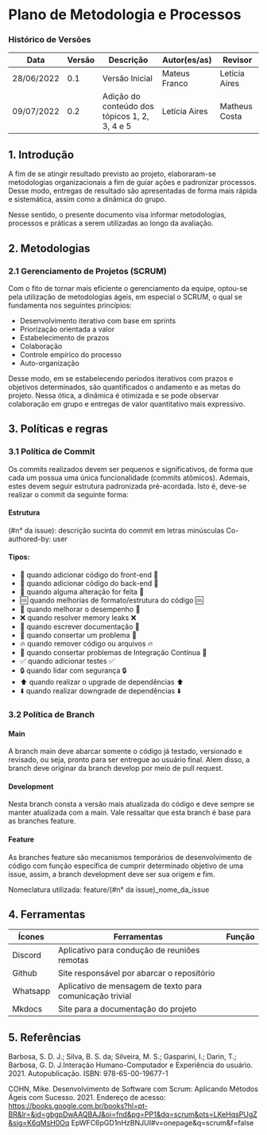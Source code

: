 # Plano de Metodologia e Processos

### Histórico de Versões

**Data** | **Versão** | **Descrição** | **Autor(es/as)** | **Revisor**
--- | --- | --- | --- | ---
28/06/2022 | 0.1 | Versão Inicial | Mateus Franco | Letícia Aires
09/07/2022 | 0.2 | Adição do conteúdo dos tópicos 1, 2, 3, 4 e 5 | Letícia Aires | Matheus Costa

## 1. Introdução

A fim de se atingir resultado previsto ao projeto, elaboraram-se metodologias organizacionais a fim de guiar ações e padronizar processos. Desse modo, entregas de resultado são apresentadas de forma mais rápida e sistemática, assim como a dinâmica do grupo. 

Nesse sentido, o presente documento visa informar metodologias, processos e práticas a serem utilizadas ao longo da avaliação.

## 2. Metodologias

### 2.1 Gerenciamento de Projetos (SCRUM)

Com o fito de tornar mais eficiente o gerenciamento da equipe, optou-se pela utilização de metodologias ágeis, em especial o SCRUM, o qual se fundamenta nos seguintes princípios:

* Desenvolvimento iterativo com base em sprints
* Priorização orientada a valor
* Estabelecimento de prazos
* Colaboração
* Controle empírico do processo
* Auto-organização

Desse modo, em se estabelecendo períodos iterativos com prazos e objetivos determinados, são quantificados o andamento e as metas do projeto. Nessa ótica, a dinâmica é otimizada e se pode observar colaboração em grupo e entregas de valor quantitativo mais expressivo.

## 3. Políticas e regras

### 3.1 Política de Commit

Os commits realizados devem ser pequenos e significativos, de forma que cada um possua uma única funcionalidade (commits atômicos). Ademais, estes devem seguir estrutura padronizada pré-acordada. Isto é, deve-se realizar o commit da seguinte forma:

#### Estrutura

<tipo> (#n° da issue): descrição sucinta do commit em letras minúsculas
Co-authored-by: user <email>

#### Tipos:

* 🚀 quando adicionar código do front-end :rocket:
* 💾 quando adicionar código do back-end :floppy_disk:
* 🔁 quando alguma alteração for feita :repeat:
* 🆒 quando melhorias de formato/estrutura do código :cool:
* 🐎 quando melhorar o desempenho :racehorse:
* ❌ quando resolver memory leaks :x:
* 📝 quando escrever documentação :pencil:
* 🐛 quando consertar um problema :bug:
* 🔥 quando remover código ou arquivos :fire:
* 💚 quando consertar problemas de Integração Contínua :green_heart:
* ✅ quando adicionar testes :white_check_mark:
* 🔒 quando lidar com segurança :lock:
* ⬆️ quando realizar o upgrade de dependências :arrow_up:
* ⬇️ quando realizar downgrade de dependências :arrow_down:

### 3.2 Política de Branch

#### Main

A branch main deve abarcar somente o código já testado, versionado e revisado, ou seja, pronto para ser entregue ao usuário final. Alem disso, a branch deve originar da branch develop por meio de pull request.

#### Development

Nesta branch consta a versão mais atualizada do código e deve sempre se manter atualizada com a main. Vale ressaltar que esta branch é base para as branches feature.

#### Feature

As branches feature são mecanismos temporários de desenvolvimento de código com função específica de cumprir determinado objetivo de uma issue, assim, a branch development deve ser sua origem e fim.

Nomeclatura utilizada: feature/(#n° da issue)_nome_da_issue

## 4. Ferramentas 

**Ícones** | **Ferramentas** | **Função** 
--- | --- | --- 
 |Discord| Aplicativo para condução de reuniões remotas 
 |Github | Site responsável  por abarcar o repositório
 |Whatsapp| Aplicativo de mensagem de texto para comunicação trivial
 |Mkdocs| Site para a documentação do projeto

## 5. Referências

Barbosa, S. D. J.; Silva, B. S. da; Silveira, M. S.; Gasparini, I.; Darin, T.; Barbosa, G. D. J.Interação Humano-Computador e Experiência do usuário. 2021. Autopublicação. ISBN: 978-65-00-19677-1

COHN, Mike. Desenvolvimento de Software com Scrum: Aplicando Métodos Ágeis com Sucesso. 2021. Endereço de acesso: https://books.google.com.br/books?hl=pt-BR&lr=&id=gbgpDwAAQBAJ&oi=fnd&pg=PP1&dq=scrum&ots=LKeHqsPUgZ&sig=K6qMsH0Oq EpWFC6pGD1nHzBNJUI#v=onepage&q=scrum&f=false

